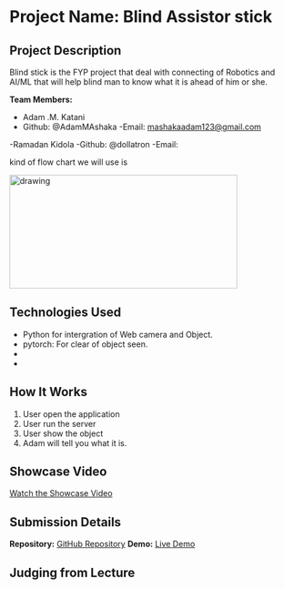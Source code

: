 # Project Name: Blind Assistor stick

## Project Description
Blind stick is the FYP project that deal with connecting of Robotics and AI/ML that will help blind man to know what it is ahead of him or she.

**Team Members:**
- Adam .M. Katani
- Github: @AdamMAshaka 
-Email: mashakaadam123@gmail.com

-Ramadan Kidola
-Github: @dollatron
-Email:      

kind of flow chart we will use is 


<img src="DIT_b" alt="drawing" width="400" height="200"/>


## Technologies Used

- Python for intergration of Web camera and Object.
- pytorch: For clear of object seen.
- 
- 

## How It Works

1. User open the application
2. User run the server
3. User show the object
4. Adam will tell you what it is.

## Showcase Video

[Watch the Showcase Video](https://example.com/showcase)

## Submission Details

**Repository:** [GitHub Repository](https://github.com/AdamMashaka/bliind_DIT)
**Demo:** [Live Demo](https://)

## Judging from Lecture


